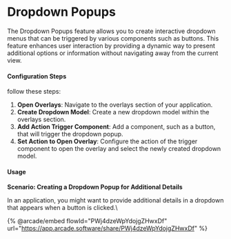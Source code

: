 # Dropdown Popups

The Dropdown Popups feature allows you to create interactive dropdown menus that can be triggered by various components such as buttons. This feature enhances user interaction by providing a dynamic way to present additional options or information without navigating away from the current view.

#### Configuration Steps

follow these steps:

1. **Open Overlays**: Navigate to the overlays section of your application.
2. **Create Dropdown Model**: Create a new dropdown model within the overlays section.
3. **Add Action Trigger Component**: Add a component, such as a button, that will trigger the dropdown popup.
4. **Set Action to Open Overlay**: Configure the action of the trigger component to open the overlay and select the newly created dropdown model.

#### Usage

**Scenario: Creating a Dropdown Popup for Additional Details**

In an application, you might want to provide additional details in a dropdown that appears when a button is clicked.\


{% @arcade/embed flowId="PWj4dzeWpYdojgZHwxDf" url="https://app.arcade.software/share/PWj4dzeWpYdojgZHwxDf" %}
